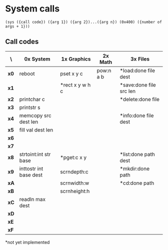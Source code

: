 System calls
============

```wat
(sys ({call code}) ({arg 1}) ({arg 2})...({arg n}) (0x400) ({number of args + 1}))
```

Call codes
----------

\      | 0x System              | 1x Graphics     | 2x Math   | 3x Files
-------|------------------------|-----------------|-----------|------------------------
**x0** | reboot                 | pset x y c      | pow:n a b | *load:done file dest
**x1** |                        | *rect x y w h c |           | *save:done file src len
**x2** | printchar c            |                 |           | *delete:done file
**x3** | printstr s             |                 |           |
**x4** | memcopy src dest len   |                 |           | *info:done file dest
**x5** | fill val dest len      |                 |           |
**x6** |                        |                 |           |
**x7** |                        |                 |           |
**x8** | strtoint:int str base  | *pget:c x y     |           | *list:done path dest
**x9** | inttostr int base dest | scrndepth:c     |           | *mkdir:done path
**xA** |                        | scrnwidth:w     |           | *cd:done path
**xB** |                        | scrnheight:h    |           |
**xC** | readln max dest        |                 |           |
**xD** |                        |                 |           |
**xE** |                        |                 |           |
**xF** |                        |                 |           |

*not yet implemented

